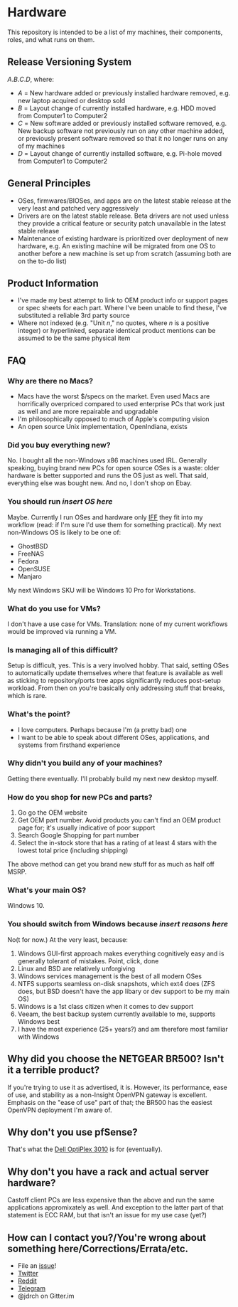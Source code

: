 # Hardware

This repository is intended to be a list of my machines, their components, roles, and what runs on them.

## Release Versioning System

*A*.*B*.*C*.*D*, where:

* *A* = New hardware added or previously installed hardware removed, e.g. new laptop acquired or desktop sold
* *B* = Layout change of currently installed hardware, e.g. HDD moved from Computer1 to Computer2
* *C* = New software added or previously installed software removed, e.g. New backup software not previously run on any other machine added, or previously present software removed so that it no longer runs on any of my machines
* *D* = Layout change of currently installed software, e.g. Pi-hole moved from Computer1 to Computer2

## General Principles

* OSes, firmwares/BIOSes, and apps are on the latest stable release at the very least and patched very aggressively
* Drivers are on the latest stable release. Beta drivers are not used unless they provide a critical feature or security patch unavailable in the latest stable release
* Maintenance of existing hardware is prioritized over deployment of new hardware, e.g. An existing machine will be migrated from one OS to another before a new machine is set up from scratch (assuming both are on the to-do list)

## Product Information

* I've made my best attempt to link to OEM product info or support pages or spec sheets for each part. Where I've been unable to find these, I've substituted a reliable 3rd party source
* Where not indexed (e.g. "Unit *n*," no quotes, where *n* is a positive integer) or hyperlinked, separate identical product mentions can be assumed to be the same physical item

## FAQ

### Why are there no Macs?

* Macs have the worst $/specs on the market. Even used Macs are horrifically overpriced compared to used enterprise PCs that work just as well and are more repairable and upgradable
* I'm philosophically opposed to much of Apple's computing vision
* An open source Unix implementation, OpenIndiana, exists

### Did you buy everything new?

No. I bought all the non-Windows x86 machines used IRL. Generally speaking, buying brand new PCs for open source OSes is a waste: older hardware is better supported and runs the OS just as well. That said, everything else was bought new. And no, I don't shop on Ebay.

### You should run *insert OS here*

Maybe. Currently I run OSes and hardware only [IFF](https://en.wikipedia.org/wiki/If_and_only_if) they fit into my workflow (read: if I'm sure I'd use them for something practical). My next non-Windows OS is likely to be one of:

* GhostBSD
* FreeNAS
* Fedora
* OpenSUSE
* Manjaro

My next Windows SKU will be Windows 10 Pro for Workstations. 

### What do you use for VMs?

I don't have a use case for VMs. Translation: none of my current workflows would be improved via running a VM. 

### Is managing all of this difficult?

Setup is difficult, yes. This is a very involved hobby. That said, setting OSes to automatically update themselves where that feature is available as well as sticking to repository/ports tree apps significantly reduces post-setup workload. From then on you're basically only addressing stuff that breaks, which is rare.

### What's the point?

* I love computers. Perhaps because I'm (a pretty bad) one
* I want to be able to speak about different OSes, applications, and systems from firsthand experience

### Why didn't you build any of your machines?

Getting there eventually. I'll probably build my next new desktop myself.

### How do you shop for new PCs and parts?

1. Go go the OEM website
2. Get OEM part number. Avoid products you can't find an OEM product page for; it's usually indicative of poor support
3. Search Google Shopping for part number
4. Select the in-stock store that has a rating of at least 4 stars with the lowest total price (including shipping)

The above method can get you brand new stuff for as much as half off MSRP.

### What's your main OS?

Windows 10.

### You should switch from Windows because *insert reasons here*

No(t for now.) At the very least, because:

1. Windows GUI-first approach makes everything cognitively easy and is generally tolerant of mistakes. Point, click, done
2. Linux and BSD are relatively unforgiving 
3. Windows services management is the best of all modern OSes
4. NTFS supports seamless on-disk snapshots, which ext4 does (ZFS does, but BSD doesn't have the app libary or dev support to be my main OS)
5. Windows is a 1st class citizen when it comes to dev support
6. Veeam, the best backup system currently available to me, supports Windows best
7. I have the most experience (25+ years?) and am therefore most familiar with Windows

## Why did you choose the NETGEAR BR500? Isn't it a terrible product?

If you're trying to use it as advertised, it is. However, its performance, ease of use, and stability as a non-Insight OpenVPN gateway is excellent. Emphasis on the "ease of use" part of that; the BR500 has the easiest OpenVPN deployment I'm aware of. 

## Why don't you use pfSense? 

That's what the [Dell OptiPlex 3010](https://github.com/jdrch/Hardware/blob/master/Unused.md#unused-pcs) is for (eventually).

## Why don't you have a rack and actual server hardware?

Castoff client PCs are less expensive than the above and run the same applications appromixately as well. And exception to the latter part of that statement is ECC RAM, but that isn't an issue for my use case (yet?)

## How can I contact you?/You're wrong about something here/Corrections/Errata/etc. 

* File an [issue](https://github.com/jdrch/Hardware/issues/new)!
* [Twitter](https://twitter.com/jdrch)
* [Reddit](https://www.reddit.com/user/jdrch)
* [Telegram](https://t.me/jdrch)
* @jdrch on Gitter.im
